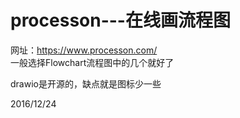 # processon---在线画流程图

网址：https://www.processon.com/  
一般选择Flowchart流程图中的几个就好了  

drawio是开源的，缺点就是图标少一些  


2016/12/24  
